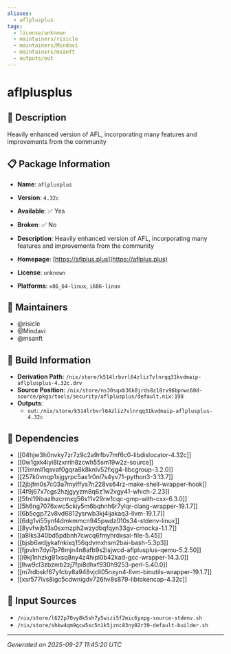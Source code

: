 ```yaml
---
aliases:
  - aflplusplus
tags:
  - license/unknown
  - maintainers/risicle
  - maintainers/Mindavi
  - maintainers/msanft
  - outputs/out
---
```


# aflplusplus

## 📝 Description

Heavily enhanced version of AFL, incorporating many features
and improvements from the community


## 📋 Package Information

- **Name**: `aflplusplus`
- **Version**: `4.32c`
- **Available**: ✅ Yes
- **Broken**: ✅ No
- **Description**: Heavily enhanced version of AFL, incorporating many features
and improvements from the community

- **Homepage**: [https://aflplus.plus](https://aflplus.plus)
- **License**: `unknown`
- **Platforms**: `x86_64-linux`, `i686-linux`
## 👥 Maintainers

- @risicle
- @Mindavi
- @msanft


## 🔧 Build Information

- **Derivation Path**: `/nix/store/k514lrbvrl64zliz7vlnrqq31kvdmaip-aflplusplus-4.32c.drv`
- **Source Position**: `/nix/store/ns30sqxb36k8jrds8z18rv96bpnwc60d-source/pkgs/tools/security/aflplusplus/default.nix:198`
- **Outputs**:
  - `out`:  `/nix/store/k514lrbvrl64zliz7vlnrqq31kvdmaip-aflplusplus-4.32c`

## 🔗 Dependencies

- [[04hjw3h0nvky7zr7z9c2a9rfbv7mf6c0-libdislocator-4.32c]]
- [[0w1gxk4iyi8lzxrrih8zcwh55sm19w2z-source]]
- [[12immll1qsvaf0gqra8k8knlv52fxjg4-libcgroup-3.2.0]]
- [[257k0vnqp1xjgyrpc5as1r0nl7s4yv71-python3-3.13.7]]
- [[2jbjfm0s7c03a7mylffys7n228vs64rz-make-shell-wrapper-hook]]
- [[4f9j67x7cgs2hzjgyyzm8q6z1w2vgy41-which-2.23]]
- [[5fnl19ibazlhzcrmxg56s11v29rw1cqc-gmp-with-cxx-6.3.0]]
- [[5h6ng7076xwc5ckiy5m6bqhnh6r7ylqr-clang-wrapper-19.1.7]]
- [[6b5cgp72v8vd6812ysrwb3kj4ijakaq3-llvm-19.1.7]]
- [[6dg1vi55ynf4dmkmmcn945pwdz010s34-stdenv-linux]]
- [[8yvfwjb13s0sxmzph2wzydbqfqyn33gv-cmocka-1.1.7]]
- [[a8lks340bd5pdbnh7cwcq6fmyhrdxsai-file-5.45]]
- [[bjsb6wdjykafnkixq156qdvmxhsm2bai-bash-5.3p3]]
- [[fjpvlm7dyi7p76mjn4n8afb9s2isjwcd-aflplusplus-qemu-5.2.50]]
- [[i9kj1nhzkg91xsq8ny4z4hipl0b42kad-gcc-wrapper-14.3.0]]
- [[lhw9cl3zbzmb2zj7fpi8dhxf930h9253-perl-5.40.0]]
- [[m7rdbskf67yfcby8a948vjcli05nxyn4-llvm-binutils-wrapper-19.1.7]]
- [[xsr577ivs8igc5cdwnigdv726hv8s879-libtokencap-4.32c]]

## 📁 Input Sources

- `/nix/store/l622p70vy8k5sh7y5wizi5f2mic6ynpg-source-stdenv.sh`
- `/nix/store/shkw4qm9qcw5sc5n1k5jznc83ny02r39-default-builder.sh`

---
*Generated on 2025-09-27 11:45:20 UTC*
